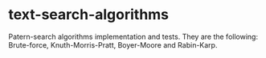 text-search-algorithms
======================

Patern-search algorithms implementation and tests.
They are the following: Brute-force, Knuth-Morris-Pratt, Boyer-Moore and Rabin-Karp.
